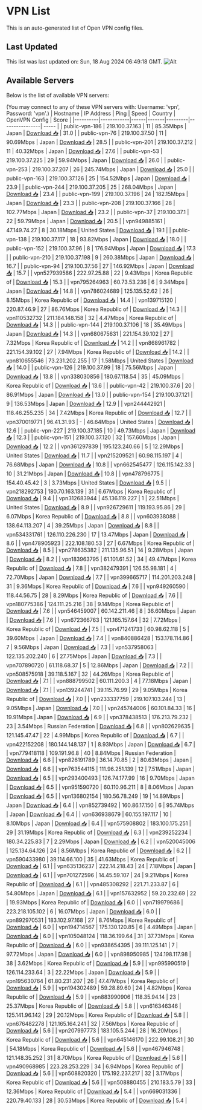 # VPN List

This is an auto-generated list of Open VPN config files.

## Last Updated

This list was last updated on: Sun, 18 Aug 2024 06:49:18 GMT.
![Alt](https://repobeats.axiom.co/api/embed/186b98318ef1479477931607c1ad7d823f12451f.svg "Repobeats analytics image")

## Available Servers

Below is the list of available VPN servers:

(You may connect to any of these VPN servers with: Username: 'vpn', Password: 'vpn'.)
| Hostname | IP Address | Ping | Speed | Country | OpenVPN Config | Score |
|----------|------------|------|-------|---------|----------------| ----- |
| public-vpn-186 | 219.100.37.163 | 11 | 85.35Mbps | Japan | [Download 📥](./configs/server_0_JP.ovpn) | 31.0 |
| public-vpn-76 | 219.100.37.50 | 11 | 90.69Mbps | Japan | [Download 📥](./configs/server_1_JP.ovpn) | 28.5 |
| public-vpn-201 | 219.100.37.212 | 11 | 40.32Mbps | Japan | [Download 📥](./configs/server_2_JP.ovpn) | 27.6 |
| public-vpn-53 | 219.100.37.225 | 29 | 59.94Mbps | Japan | [Download 📥](./configs/server_3_JP.ovpn) | 26.0 |
| public-vpn-253 | 219.100.37.207 | 26 | 245.74Mbps | Japan | [Download 📥](./configs/server_4_JP.ovpn) | 25.0 |
| public-vpn-163 | 219.100.37.126 | 25 | 154.52Mbps | Japan | [Download 📥](./configs/server_5_JP.ovpn) | 23.9 |
| public-vpn-244 | 219.100.37.205 | 25 | 268.04Mbps | Japan | [Download 📥](./configs/server_6_JP.ovpn) | 23.4 |
| public-vpn-199 | 219.100.37.196 | 24 | 182.15Mbps | Japan | [Download 📥](./configs/server_7_JP.ovpn) | 23.3 |
| public-vpn-208 | 219.100.37.166 | 28 | 102.77Mbps | Japan | [Download 📥](./configs/server_8_JP.ovpn) | 23.2 |
| public-vpn-37 | 219.100.37.1 | 22 | 59.79Mbps | Japan | [Download 📥](./configs/server_9_JP.ovpn) | 20.5 |
| vpn949885161 | 47.149.74.27 | 8 | 30.18Mbps | United States | [Download 📥](./configs/server_10_US.ovpn) | 19.1 |
| public-vpn-138 | 219.100.37.117 | 18 | 93.82Mbps | Japan | [Download 📥](./configs/server_11_JP.ovpn) | 18.0 |
| public-vpn-152 | 219.100.37.96 | 8 | 176.94Mbps | Japan | [Download 📥](./configs/server_12_JP.ovpn) | 17.3 |
| public-vpn-210 | 219.100.37.198 | 9 | 260.38Mbps | Japan | [Download 📥](./configs/server_13_JP.ovpn) | 16.7 |
| public-vpn-94 | 219.100.37.56 | 27 | 146.92Mbps | Japan | [Download 📥](./configs/server_14_JP.ovpn) | 15.7 |
| vpn527939586 | 222.97.25.88 | 22 | 9.43Mbps | Korea Republic of | [Download 📥](./configs/server_15_KR.ovpn) | 15.3 |
| vpn795264963 | 60.73.53.236 | 6 | 9.34Mbps | Japan | [Download 📥](./configs/server_16_JP.ovpn) | 14.8 |
| vpn786024689 | 125.135.52.62 | 26 | 8.15Mbps | Korea Republic of | [Download 📥](./configs/server_17_KR.ovpn) | 14.4 |
| vpn139715120 | 220.87.46.9 | 27 | 86.76Mbps | Korea Republic of | [Download 📥](./configs/server_18_KR.ovpn) | 14.3 |
| vpn110532732 | 211.184.148.158 | 32 | 4.47Mbps | Korea Republic of | [Download 📥](./configs/server_19_KR.ovpn) | 14.3 |
| public-vpn-144 | 219.100.37.106 | 18 | 35.49Mbps | Japan | [Download 📥](./configs/server_20_JP.ovpn) | 14.3 |
| vpn680675631 | 221.154.39.102 | 27 | 7.32Mbps | Korea Republic of | [Download 📥](./configs/server_21_KR.ovpn) | 14.2 |
| vpn868961782 | 221.154.39.102 | 27 | 7.94Mbps | Korea Republic of | [Download 📥](./configs/server_22_KR.ovpn) | 14.2 |
| vpn810655546 | 73.231.202.255 | 17 | 1.58Mbps | United States | [Download 📥](./configs/server_23_US.ovpn) | 14.0 |
| public-vpn-126 | 219.100.37.99 | 18 | 75.56Mbps | Japan | [Download 📥](./configs/server_24_JP.ovpn) | 13.8 |
| vpn338030856 | 180.67.118.54 | 35 | 45.09Mbps | Korea Republic of | [Download 📥](./configs/server_25_KR.ovpn) | 13.6 |
| public-vpn-42 | 219.100.37.6 | 20 | 86.91Mbps | Japan | [Download 📥](./configs/server_26_JP.ovpn) | 13.0 |
| public-vpn-154 | 219.100.37.121 | 9 | 136.53Mbps | Japan | [Download 📥](./configs/server_27_JP.ovpn) | 12.9 |
| vpn244442921 | 118.46.255.235 | 34 | 7.42Mbps | Korea Republic of | [Download 📥](./configs/server_28_KR.ovpn) | 12.7 |
| vpn370019771 | 96.41.31.93 | - | 46.64Mbps | United States | [Download 📥](./configs/server_29_US.ovpn) | 12.6 |
| public-vpn-227 | 219.100.37.185 | 10 | 49.73Mbps | Japan | [Download 📥](./configs/server_30_JP.ovpn) | 12.3 |
| public-vpn-151 | 219.100.37.120 | 32 | 157.60Mbps | Japan | [Download 📥](./configs/server_31_JP.ovpn) | 12.2 |
| vpn361297839 | 195.123.240.66 | 5 | 12.29Mbps | United States | [Download 📥](./configs/server_32_US.ovpn) | 11.7 |
| vpn215209521 | 60.98.115.197 | 4 | 76.68Mbps | Japan | [Download 📥](./configs/server_33_JP.ovpn) | 10.8 |
| vpn662545477 | 126.115.142.33 | 10 | 31.21Mbps | Japan | [Download 📥](./configs/server_34_JP.ovpn) | 10.8 |
| vpn478796775 | 154.40.45.42 | 3 | 3.73Mbps | United States | [Download 📥](./configs/server_35_US.ovpn) | 9.5 |
| vpn218292753 | 180.70.163.139 | 31 | 6.67Mbps | Korea Republic of | [Download 📥](./configs/server_36_KR.ovpn) | 9.4 |
| vpn312683944 | 45.136.119.227 | 1 | 22.51Mbps | United States | [Download 📥](./configs/server_37_US.ovpn) | 8.9 |
| vpn926729611 | 119.193.95.86 | 29 | 6.07Mbps | Korea Republic of | [Download 📥](./configs/server_38_KR.ovpn) | 8.8 |
| vpn603938088 | 138.64.113.207 | 4 | 39.25Mbps | Japan | [Download 📥](./configs/server_39_JP.ovpn) | 8.8 |
| vpn534331761 | 126.110.226.230 | 17 | 13.47Mbps | Japan | [Download 📥](./configs/server_40_JP.ovpn) | 8.6 |
| vpn478905923 | 222.108.180.53 | 27 | 6.67Mbps | Korea Republic of | [Download 📥](./configs/server_41_KR.ovpn) | 8.5 |
| vpn278635382 | 211.135.96.51 | 14 | 9.28Mbps | Japan | [Download 📥](./configs/server_42_JP.ovpn) | 8.2 |
| vpn183963795 | 61.101.61.52 | 34 | 49.47Mbps | Korea Republic of | [Download 📥](./configs/server_43_KR.ovpn) | 7.8 |
| vpn382479391 | 126.55.98.181 | 4 | 72.70Mbps | Japan | [Download 📥](./configs/server_44_JP.ovpn) | 7.7 |
| vpn399665717 | 114.201.203.248 | 31 | 9.36Mbps | Korea Republic of | [Download 📥](./configs/server_45_KR.ovpn) | 7.6 |
| vpn949260590 | 118.44.56.75 | 28 | 8.29Mbps | Korea Republic of | [Download 📥](./configs/server_46_KR.ovpn) | 7.6 |
| vpn180775386 | 124.111.25.216 | 38 | 9.14Mbps | Korea Republic of | [Download 📥](./configs/server_47_KR.ovpn) | 7.6 |
| vpn546459007 | 60.142.211.46 | 8 | 36.60Mbps | Japan | [Download 📥](./configs/server_48_JP.ovpn) | 7.6 |
| vpn672366763 | 121.165.157.64 | 32 | 7.72Mbps | Korea Republic of | [Download 📥](./configs/server_49_KR.ovpn) | 7.5 |
| vpn471241733 | 60.98.62.118 | 5 | 39.60Mbps | Japan | [Download 📥](./configs/server_50_JP.ovpn) | 7.4 |
| vpn840886428 | 153.178.114.86 | 7 | 9.56Mbps | Japan | [Download 📥](./configs/server_51_JP.ovpn) | 7.3 |
| vpn537958063 | 122.135.202.240 | 6 | 27.75Mbps | Japan | [Download 📥](./configs/server_52_JP.ovpn) | 7.3 |
| vpn707890720 | 61.118.68.37 | 5 | 12.86Mbps | Japan | [Download 📥](./configs/server_53_JP.ovpn) | 7.2 |
| vpn508575918 | 39.118.5.167 | 32 | 44.26Mbps | Korea Republic of | [Download 📥](./configs/server_54_KR.ovpn) | 7.1 |
| vpn888799502 | 60.111.200.3 | 4 | 77.18Mbps | Japan | [Download 📥](./configs/server_55_JP.ovpn) | 7.1 |
| vpn139244741 | 39.115.76.99 | 29 | 9.05Mbps | Korea Republic of | [Download 📥](./configs/server_56_KR.ovpn) | 7.0 |
| vpn233337759 | 219.107.103.244 | 13 | 9.05Mbps | Japan | [Download 📥](./configs/server_57_JP.ovpn) | 7.0 |
| vpn245744006 | 60.101.84.33 | 16 | 19.91Mbps | Japan | [Download 📥](./configs/server_58_JP.ovpn) | 6.9 |
| vpn378438513 | 176.213.79.232 | 23 | 3.54Mbps | Russian Federation | [Download 📥](./configs/server_59_RU.ovpn) | 6.8 |
| vpn802629635 | 121.145.47.47 | 22 | 4.99Mbps | Korea Republic of | [Download 📥](./configs/server_60_KR.ovpn) | 6.7 |
| vpn422152208 | 180.144.148.137 | 1 | 8.93Mbps | Japan | [Download 📥](./configs/server_61_JP.ovpn) | 6.7 |
| vpn779418118 | 109.191.96.8 | 40 | 8.84Mbps | Russian Federation | [Download 📥](./configs/server_62_RU.ovpn) | 6.6 |
| vpn826191789 | 36.14.70.85 | 2 | 80.63Mbps | Japan | [Download 📥](./configs/server_63_JP.ovpn) | 6.6 |
| vpn763544115 | 111.96.251.139 | 12 | 7.51Mbps | Japan | [Download 📥](./configs/server_64_JP.ovpn) | 6.5 |
| vpn293400493 | 126.74.177.99 | 16 | 9.70Mbps | Japan | [Download 📥](./configs/server_65_JP.ovpn) | 6.5 |
| vpn951590720 | 60.110.96.211 | 8 | 8.06Mbps | Japan | [Download 📥](./configs/server_66_JP.ovpn) | 6.5 |
| vpn136802154 | 180.56.78.249 | 19 | 14.89Mbps | Japan | [Download 📥](./configs/server_67_JP.ovpn) | 6.4 |
| vpn852739492 | 160.86.17.150 | 6 | 95.74Mbps | Japan | [Download 📥](./configs/server_68_JP.ovpn) | 6.4 |
| vpn636938679 | 60.155.197.117 | 10 | 8.10Mbps | Japan | [Download 📥](./configs/server_69_JP.ovpn) | 6.4 |
| vpn575908802 | 183.100.175.251 | 29 | 31.19Mbps | Korea Republic of | [Download 📥](./configs/server_70_KR.ovpn) | 6.3 |
| vpn239252234 | 180.34.225.83 | 7 | 2.29Mbps | Japan | [Download 📥](./configs/server_71_JP.ovpn) | 6.2 |
| vpn520045006 | 125.134.64.126 | 24 | 8.56Mbps | Korea Republic of | [Download 📥](./configs/server_72_KR.ovpn) | 6.2 |
| vpn590433980 | 39.114.66.100 | 35 | 41.63Mbps | Korea Republic of | [Download 📥](./configs/server_73_KR.ovpn) | 6.1 |
| vpn635136237 | 222.14.218.43 | 24 | 7.18Mbps | Japan | [Download 📥](./configs/server_74_JP.ovpn) | 6.1 |
| vpn701272596 | 14.45.59.107 | 24 | 9.21Mbps | Korea Republic of | [Download 📥](./configs/server_75_KR.ovpn) | 6.1 |
| vpn485308292 | 221.71.233.87 | 6 | 54.80Mbps | Japan | [Download 📥](./configs/server_76_JP.ovpn) | 6.1 |
| vpn157632952 | 59.20.232.69 | 22 | 19.93Mbps | Korea Republic of | [Download 📥](./configs/server_77_KR.ovpn) | 6.0 |
| vpn719979686 | 223.218.105.102 | 6 | 16.07Mbps | Japan | [Download 📥](./configs/server_78_JP.ovpn) | 6.0 |
| vpn892970531 | 183.102.97.168 | 27 | 8.76Mbps | Korea Republic of | [Download 📥](./configs/server_79_KR.ovpn) | 6.0 |
| vpn194714567 | 175.130.120.85 | 6 | 4.49Mbps | Japan | [Download 📥](./configs/server_80_JP.ovpn) | 6.0 |
| vpn105048124 | 118.36.199.64 | 31 | 37.73Mbps | Korea Republic of | [Download 📥](./configs/server_81_KR.ovpn) | 6.0 |
| vpn938654395 | 39.111.125.141 | 7 | 97.72Mbps | Japan | [Download 📥](./configs/server_82_JP.ovpn) | 6.0 |
| vpn898950985 | 124.198.117.98 | 38 | 3.62Mbps | Korea Republic of | [Download 📥](./configs/server_83_KR.ovpn) | 5.9 |
| vpn995990519 | 126.114.233.64 | 3 | 22.22Mbps | Japan | [Download 📥](./configs/server_84_JP.ovpn) | 5.9 |
| vpn195630764 | 61.80.231.207 | 26 | 47.47Mbps | Korea Republic of | [Download 📥](./configs/server_85_KR.ovpn) | 5.9 |
| vpn194302489 | 59.28.89.60 | 24 | 4.82Mbps | Korea Republic of | [Download 📥](./configs/server_86_KR.ovpn) | 5.9 |
| vpn883990906 | 118.35.94.14 | 23 | 25.37Mbps | Korea Republic of | [Download 📥](./configs/server_87_KR.ovpn) | 5.8 |
| vpn616346346 | 125.141.96.142 | 29 | 20.12Mbps | Korea Republic of | [Download 📥](./configs/server_88_KR.ovpn) | 5.8 |
| vpn676482278 | 121.165.164.241 | 32 | 7.56Mbps | Korea Republic of | [Download 📥](./configs/server_89_KR.ovpn) | 5.6 |
| vpn207997773 | 183.105.5.244 | 28 | 16.20Mbps | Korea Republic of | [Download 📥](./configs/server_90_KR.ovpn) | 5.6 |
| vpn645146170 | 222.99.108.21 | 30 | 54.18Mbps | Korea Republic of | [Download 📥](./configs/server_91_KR.ovpn) | 5.6 |
| vpn467946748 | 121.148.35.252 | 31 | 8.70Mbps | Korea Republic of | [Download 📥](./configs/server_92_KR.ovpn) | 5.6 |
| vpn490968985 | 223.28.253.229 | 34 | 6.94Mbps | Korea Republic of | [Download 📥](./configs/server_93_KR.ovpn) | 5.6 |
| vpn508820320 | 175.192.237.217 | 32 | 3.17Mbps | Korea Republic of | [Download 📥](./configs/server_94_KR.ovpn) | 5.6 |
| vpn508880455 | 210.183.5.79 | 33 | 12.36Mbps | Korea Republic of | [Download 📥](./configs/server_95_KR.ovpn) | 5.4 |
| vpn669031336 | 220.79.40.133 | 28 | 30.53Mbps | Korea Republic of | [Download 📥](./configs/server_96_KR.ovpn) | 5.4 |
